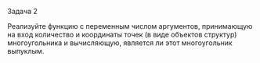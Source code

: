 Задача 2

Реализуйте функцию с переменным числом аргументов,
принимающую на вход количество и координаты точек (в виде
объектов структур) многоугольника и вычисляющую, является ли
этот многоугольник выпуклым.
